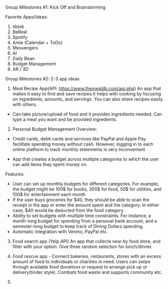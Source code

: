Group Milestones #1: Kick Off and Brainstorming

Favorite Apps/Ideas:
1. tiktok
2. BeReal
3. Spotify
4. Amie (Calendar + ToDo)
5. Messengers
6. AI
7. Daily Bean
8. Budget Management
9. AR / 3D 

Group Milestones #2: 2-3 app ideas
1. Meal Recipe App(API: https://www.themealdb.com/api.php)
An app that makes it easy to find and save recipes.It helps with cooking by focusing on ingredients, amounts, and servings. You can also share recipes easily with others.
- Can take picture/upload of food and it provides ingredients needed. Can type a meal you want and be provided ingredients. 
 
2. Personal Budget Management
Overview:
- Credit cards, debit cards and services like PayPal and
Apple Pay facilitate spending money without cash.
However, logging in to each online platform to track
monthly statements is very inconvenient.

- App that creates a budget across multiple categories to
which the user can add items they spent money on.

Features:
- User can set up monthly budgets for different categories. For example, the budget might be 100$ for books, 300$ for food, 50$ for utilities, and 100$ for entertainment each month
- If the user buys groceries for $40, they should be able to scan the receipt in the app or enter the amount spent and the category. In either case, $40 would be deducted from the food category
- Ability to set budgets with multiple time constraints.
For instance, a month-long budget for spending from a personal bank account, and a semester-long budget to keep track of Dining Dollars spending.
- Automatic integration with Venmo, PayPal etc.

3. Food search app (Yelp API)
An app that collects near by food store, and filter with your option. Give three random selection for lunch/dinner. 

4. Food rescue app - Connect bakeries, restaurants, stores with an excess amount of food to individuals or charities in need. Users can swipe through available food donations or request to arrange pick up or delivery(tinder style). Combats food waste and supports community etc.
 
6. 